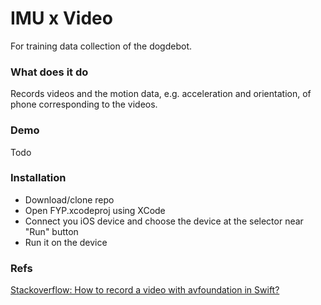 # IMU x Video

For training data collection of the dogdebot.

### What does it do
Records videos and the motion data, e.g. acceleration and orientation, of phone corresponding to the videos.

### Demo
Todo

### Installation
* Download/clone repo 
* Open FYP.xcodeproj using XCode
* Connect you iOS device and choose the device at the selector near "Run" button
* Run it on the device

### Refs
[Stackoverflow: How to record a video with avfoundation in Swift?](http://stackoverflow.com/questions/33249041/how-to-record-a-video-with-avfoundation-in-swift)
